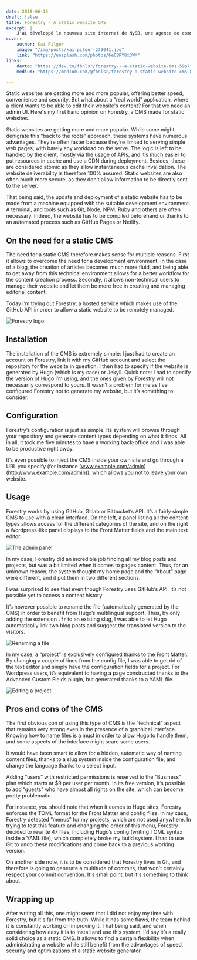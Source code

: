 ```yaml
---
date: 2018-06-15
draft: false
title: Forestry - A static website CMS
excerpt: |
    J'ai développé le nouveau site internet de NySB, une agence de communication graphique.
cover:
    author: Kai Pilger
    image: "/img/posts/kai-pilger-279041.jpg"
    link: "https://unsplash.com/photos/6eCBRY8x3WM"
links:
    devto: "https://dev.to/fbnlsr/forestry---a-static-website-cms-59p7"
    medium: "https://medium.com/@fbnlsr/forestry-a-static-website-cms-81bebaacfae9"

---
```

Static websites are getting more and more popular, offering better speed, convenience and security. But what about a "real world" application, where a client wants to be able to edit their website's content? For that we need an admin UI. Here's my first hand opinion on Forestry, a CMS made for static websites.

<!--more-->

Static websites are getting more and more popular. While some might denigrate this “back to the roots” approach, these systems have numerous advantages. They’re often faster because they’re limited to serving simple web pages, with barely any workload on the serve. The logic is left to be handled by the client, mostly via the usage of APIs, and it’s much easier to put resources in cache and use a CDN during deployment. Besides, these are considered atomic as they allow instantaneous cache invalidation. The website deliverability is therefore 100% assured. Static websites are also often much more secure, as they don’t allow information to be directly sent to the server.

That being said, the update and deployment of a static website has to be made from a machine equipped with the suitable development environment. A terminal, and tools such as Git, Node, NPM, Ruby and others are often necessary. Indeed, the website has to be compiled beforehand or thanks to an automated process such as GitHub Pages or Netlify.

## On the need for a static CMS

The need for a static CMS therefore makes sense for multiple reasons. First it allows to overcome the need for a development environment. In the case of a blog, the creation of articles becomes much more fluid, and being able to get away from this technical environment allows for a better workflow for the content creation process. Secondly, it allows non-technical users to manage their website and let them be more free in creating and managing editorial content.

Today I’m trying out Forestry, a hosted service which makes use of the GitHub API in order to allow a static website to be remotely managed.

![Forestry logo](/img/posts/forestry-logo.jpg "Forestry logo")

## Installation

The installation of the CMS is extremely simple: I just had to create an account on Forestry, link it with my GitHub account and select the repository for the website in question. I then had to specify if the website is generated by Hugo (which is my case) or Jekyll. Quick note: I had to specify the version of Hugo I’m using, and the ones given by Forestry will not necessarily correspond to yours. It wasn’t a problem for me as I’ve configured Forestry not to generate my website, but it’s something to consider.

## Configuration

Forestry’s configuration is just as simple. Its system will browse through your repository and generate content types depending on what it finds. All in all, it took me five minutes to have a working back-office and I was able to be productive right away.

It’s even possible to inject the CMS inside your own site and go through a URL you specify (for instance [www.example.com/admin](http://www.example.com/admin)), which allows you not to leave your own website.

## Usage

Forestry works by using GitHub, Gitlab or Bitbucket’s API. It’s a fairly simple CMS to use with a clean interface. On the left, a panel listing all the content types allows access for the different categories of the site, and on the right a Wordpress-like panel displays to the Front Matter fields and the main text editor.

![The admin panel](/img/posts/forestry1.JPG "The admin panel")

In my case, Forestry did an incredible job finding all my blog posts and projects, but was a bit limited when it comes to pages content. Thus, for an unknown reason, the system thought my home page and the “About” page were different, and it put them in two different sections.

I was surprised to see that even though Forestry uses GitHub’s API, it’s not possible yet to access a content history.

It’s however possible to rename the file (automatically generated by the CMS) in order to benefit from Hugo’s multilingual support. Thus, by only adding the extension `.fr` to an existing slug, I was able to let Hugo automatically link two blog posts and suggest the translated version to the visitors.

![Renaming a file](/img/posts/forestry2.JPG "Renaming a file")

In my case, a “project” is exclusively configured thanks to the Front Matter. By changing a couple of lines from the config file, I was able to get rid of the text editor and simply have the configuration fields for a project. For Wordpress users, it’s equivalent to having a page constructed thanks to the Advanced Custom Fields plugin, but generated thanks to a YAML file.

![Editing a project](/img/posts/forestry3.JPG "Editing a project")

## Pros and cons of the CMS

The first obvious con of using this type of CMS is the “technical” aspect that remains very strong even in the presence of a graphical interface. Knowing how to name files is a must in order to allow Hugo to handle them, and some aspects of the interface might scare some users.

It would have been smart to allow for a hidden, automatic way of naming content files, thanks to a slug system inside the configuration file, and change the language thanks to a select input.

Adding “users” with restricted permissions is reserved to the “Business” plan which starts at $9 per user per month. In its free version, it’s possible to add “guests” who have almost all rights on the site, which can become pretty problematic.

For instance, you should note that when it comes to Hugo sites, Forestry enforces the TOML format for the Front Matter and config files. In my case, Forestry detected “menus” for my projects, which are not used anywhere. In trying to test this feature and changing the order of this menu, Forestry decided to rewrite 47 files, including Hugo’s config (writing TOML syntax inside a YAML file), which completely broke my build system. I had to use Git to undo these modifications and come back to a previous working version.

On another side note, it is to be considered that Forestry lives in Git, and therefore is going to generate a multitude of commits, that won't certainly respect your commit convention. It's small point, but it's something to think about.

## Wrapping up

After writing all this, one might seem that I did not enjoy my time with Forestry, but it's far from the truth. While it has some flaws, the team behind it is constantly working on improving it. That being said, and when considering how easy it is to install and use this system, I'd say it’s a really solid choice as a static CMS. It allows to find a certain flexibility when administrating a website while still benefit from the advantages of speed, security and optimizations of a static website generator.
